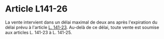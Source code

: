 # Article L141-26

<p>La vente intervient dans un délai maximal de deux ans après l'expiration du délai prévu à l'article <a href='/affichCodeArticle.do?cidTexte=LEGITEXT000005634379&idArticle=LEGIARTI000031012733&dateTexte=&categorieLien=id' title='Code de commerce - art. L141-23 (VD)'>L. 141-23</a>. Au-delà de ce délai, toute vente est soumise aux articles L. 141-23 à L. 141-25.</p>